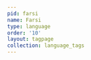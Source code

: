```yaml
---
pid: farsi
name: Farsi
type: language
order: '10'
layout: tagpage
collection: language_tags
---
```

